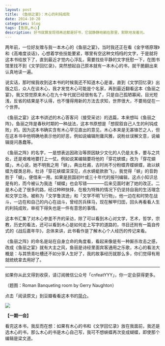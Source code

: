 ```yaml
---
layout: post
title: 《鱼丽之宴》：木心的利钝成败
date: 2014-10-28
categories: blog
tags: [鱼丽,木心]
description: 好书就算发现得再迟都是好书，它就静静地躺在那里，默默地发着光。
---
```


两年前，一位好友赠与我一本木心的《鱼丽之宴》，当时我还正在看《金字塔原理》和《高难度谈话》，心想着学些技能要紧，哪里有空这种文绉绉的文字，于是就将这本书给放下了，直到最近才觉内心浮乱，需要找些平静的文字抚慰一下，在图书馆里找不到《文学回忆录》，突然想起自己原本就有一本木心的书，就干脆翻出来认真地读一遍。

说实话，那时候我收到这本书的时候我还不知道木心是谁，直到《文学回忆录》出版之后，众人在谈木心，我才发觉木心可能是个名家，再到最近翻看这本《鱼丽之宴》，我又惊觉原来木心在九十年代就已经很有名了，只是自己孤陋寡闻，目光短浅，反省的结果是不认得，也不懂得用新的方法去求知，世界很大，不要局促在一个世界。

《鱼丽之宴》这本书讲述的木心答客问（接受采访）的选篇，本来想叫《鱼丽之阵》，鱼丽之阵是春秋时期的一种战法，这本书原想是「想叙叙自己人生的利钝成败」的。因为这本书确实含有木心罕见直出的意见，木心本来是无甚锋芒之人，但在这本书中他明确地表示他的好恶，例如说编辑附庸风雅，说粉丝误解文意，说编辑提问愚蠢等。

《鱼丽之阵》的名字，一是想表达因政治等原因缺少文化的人仍是太多，要与之共处，还是艰难地要打上一仗。例如说某编辑要将他的「穿花蛱蝶」改为「穿花蝴蝶」，木心说，她不明我之用「蛱」，典出杜甫，古时尚不分粉蝶弄蝶蛱蝶，故以蛱蝶为蝶类总称，杜诗「穿花蛱蝶深深见，点水蜻蜓款款飞」，我觉得「蛱」的音韵胜于「蝴」，便借来一用。如果是民国初叶或三十年代的报刊编辑，这点小知识总是有的，而今被认为我连「蝴蝶」也会写错————后来见面时谢了她的改正。二是木心走了很多的路，经过种种抉择，在极为特殊的情况下仍坚持自我的生活理念和文学立场，被称为「文学鲁滨逊」和「文学不明飞行物」，他一边在和时势在战斗，一边在和自己的内心在战斗，曾经厉兵秣马，现在解甲归田，回头再看看人生的利钝成败，审视下得失也是一件有意思的事情。

这本书汇集了对木心参差不齐的采访，除了可以看到木心对文学，艺术，哲学，宗教，历史的看法，还可以看到木心是如何走上写字的道路的，书目还附有一篇自传式的《战后嘉年华》，总体来讲，此书看作是了解木心个人经历的传记来看。

《鱼丽之阵》的命名是站在自身立命的角度看，看起来像是有一种厮杀攻击之感，改成《鱼丽之宴》就有大主之风，鱼丽是诗经里面宾客通用之乐歌，木心的看法大概是：与其愤青吐槽还不如分享人生好了，我的故事经历就那么多，你们觉得有用就统统拿去用好了。

----

如果你从此文得到收获，请订阅微信公众号「cnfeatYYY」，你一定会获得更多。

（题图：Roman Banqueting room by Gerry Naughton）

点击「阅读原文」到豆瓣看看这本书的[简介](http://book.douban.com/subject/2097249/)。

![](http://cnfeat.qiniudn.com/signitrue-2014-09-28.jpg)

**【一期一会】**

看完这本书，我反而在想：如果有木心的书和《文学回忆录》放在我面前，我还是选木心的书，那么木心的书是木心自己写，我可不想蛱蝶再次变成蝴蝶，即使那个编辑是梁文道。



